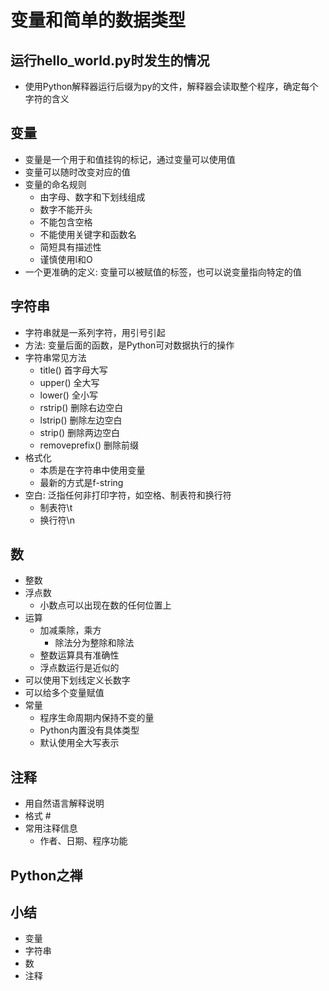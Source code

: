 # 变量和简单的数据类型

## 运行hello_world.py时发生的情况
- 使用Python解释器运行后缀为py的文件，解释器会读取整个程序，确定每个字符的含义

## 变量
- 变量是一个用于和值挂钩的标记，通过变量可以使用值
- 变量可以随时改变对应的值
- 变量的命名规则
    - 由字母、数字和下划线组成
    - 数字不能开头
    - 不能包含空格
    - 不能使用关键字和函数名
    - 简短具有描述性
    - 谨慎使用l和O
- 一个更准确的定义: 变量可以被赋值的标签，也可以说变量指向特定的值

## 字符串
- 字符串就是一系列字符，用引号引起
- 方法: 变量后面的函数，是Python可对数据执行的操作
- 字符串常见方法
    - title() 首字母大写
    - upper() 全大写
    - lower() 全小写
    - rstrip() 删除右边空白
    - lstrip() 删除左边空白
    - strip() 删除两边空白
    - removeprefix() 删除前缀
- 格式化
    - 本质是在字符串中使用变量
    - 最新的方式是f-string
- 空白: 泛指任何非打印字符，如空格、制表符和换行符
    - 制表符\t
    - 换行符\n

## 数
- 整数
- 浮点数
    - 小数点可以出现在数的任何位置上
- 运算
    - 加减乘除，乘方
        - 除法分为整除和除法
    - 整数运算具有准确性
    - 浮点数运行是近似的
- 可以使用下划线定义长数字
- 可以给多个变量赋值
- 常量
    - 程序生命周期内保持不变的量
    - Python内置没有具体类型
    - 默认使用全大写表示
## 注释
- 用自然语言解释说明
- 格式 #
- 常用注释信息
    - 作者、日期、程序功能
## Python之禅

## 小结
- 变量
- 字符串
- 数
- 注释